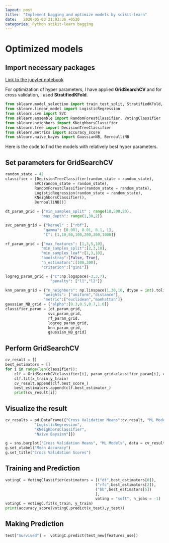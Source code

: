 ```yaml
---
layout: post
title:  "Implement bagging and optimize models by scikit-learn"
date:   2020-05-03 21:03:36 +0530
categories: Python scikit-learn bagging
---
```

# Optimized models 
## Import necessary packages
[Link to the jupyter notebook](https://github.com/hsuanchunlin/bagging-Titanic-kaggle)

For optimization of hyper parameters, I have applied **GridSearchCV** and for cross validation, I used **StratifiedKFold**.
```python
from sklearn.model_selection import train_test_split, StratifiedKFold, GridSearchCV
from sklearn.linear_model import LogisticRegression
from sklearn.svm import SVC
from sklearn.ensemble import RandomForestClassifier, VotingClassifier
from sklearn.neighbors import KNeighborsClassifier
from sklearn.tree import DecisionTreeClassifier
from sklearn.metrics import accuracy_score
from sklearn.naive_bayes import GaussianNB, BernoulliNB
```

Here is the code to find the models with relatively best hyper parameters.

## Set parameters for GridSearchCV
```python
random_state = 42
classifier = [DecisionTreeClassifier(random_state = random_state),
             SVC(random_state = random_state),
             RandomForestClassifier(random_state = random_state),
             LogisticRegression(random_state = random_state),
             KNeighborsClassifier(),
             BernoulliNB()]

dt_param_grid = {"min_samples_split" : range(10,500,20),
                "max_depth": range(1,30,2)}

svc_param_grid = {"kernel" : ["rbf"],
                 "gamma": [0.001, 0.01, 0.1, 1],
                 "C": [1,10,50,100,200,300,1000]}

rf_param_grid = {"max_features": [1,3,5,10],
                "min_samples_split":[2,3,10],
                "min_samples_leaf":[1,3,10],
                "bootstrap":[False, True],
                "n_estimators":[100,300],
                "criterion":["gini"]}

logreg_param_grid = {"C":np.logspace(-3,3,7),
                    "penalty": ["l1","l2"]}

knn_param_grid = {"n_neighbors": np.linspace(1,30,10, dtype = int).tolist(),
                 "weights": ["uniform","distance"],
                 "metric":["euclidean","manhattan"]}
gaussian_NB_grid = {"alpha":[0.3,0.5,0.7,1.0]}
classifier_param = [dt_param_grid,
                   svc_param_grid,
                   rf_param_grid,
                   logreg_param_grid,
                   knn_param_grid,
                   gaussian_NB_grid]
```
## Perform GridSearchCV

```python
cv_result = []
best_estimators = []
for i in range(len(classifier)):
    clf = GridSearchCV(classifier[i], param_grid=classifier_param[i], cv = StratifiedKFold(n_splits = 10), scoring = "accuracy", n_jobs = -1,verbose = 1)
    clf.fit(x_train,y_train)
    cv_result.append(clf.best_score_)
    best_estimators.append(clf.best_estimator_)
    print(cv_result[i])
```
## Visualize the result
```python
cv_results = pd.DataFrame({"Cross Validation Means":cv_result, "ML Models":["DecisionTreeClassifier", "SVM","RandomForestClassifier",
             "LogisticRegression",
             "KNeighborsClassifier",
             "Naive Baysian"]})

g = sns.barplot("Cross Validation Means", "ML Models", data = cv_results)
g.set_xlabel("Mean Accuracy")
g.set_title("Cross Validation Scores")
```
## Training and Prediction

```python
votingC = VotingClassifier(estimators = [("dt",best_estimators[0]),
                                        ("rfc",best_estimators[2]),
                                        ("bb",best_estimators[5])
                                        ],
                                        voting = "soft", n_jobs = -1)
votingC = votingC.fit(x_train, y_train)
print(accuracy_score(votingC.predict(x_test),y_test))

```

## Making Prediction

```python
test["Survived"] =  votingC.predict(test_new[features_use])
```